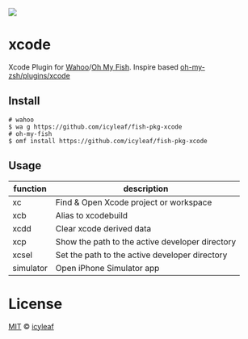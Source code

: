 ![][license-badge]

# xcode

Xcode Plugin for [Wahoo][wahoo-link]/[Oh My Fish][omf-link]. Inspire based [oh-my-zsh/plugins/xcode][omz-xcode-link]

## Install

```fish
# wahoo
$ wa g https://github.com/icyleaf/fish-pkg-xcode
# oh-my-fish
$ omf install https://github.com/icyleaf/fish-pkg-xcode
```

## Usage

function | description
---|---
xc | Find & Open Xcode project or workspace
xcb | Alias to xcodebuild
xcdd | Clear xcode derived data
xcp | Show the path to the active developer directory
xcsel | Set the path to the active developer directory
simulator | Open iPhone Simulator app

# License

[MIT][mit] © [icyleaf][author]


[mit]:            http://opensource.org/licenses/MIT
[author]:         http://github.com/icyleaf
[wahoo-link]:     http://github.com/wa/wahoo
[omf-link]:       https://www.github.com/oh-my-fish/oh-my-fish
[omz-xcode-link]: https://github.com/robbyrussell/oh-my-zsh/blob/master/plugins/xcode/xcode.plugin.zsh
[license-badge]:  https://img.shields.io/badge/license-MIT-007EC7.svg?style=flat-square
